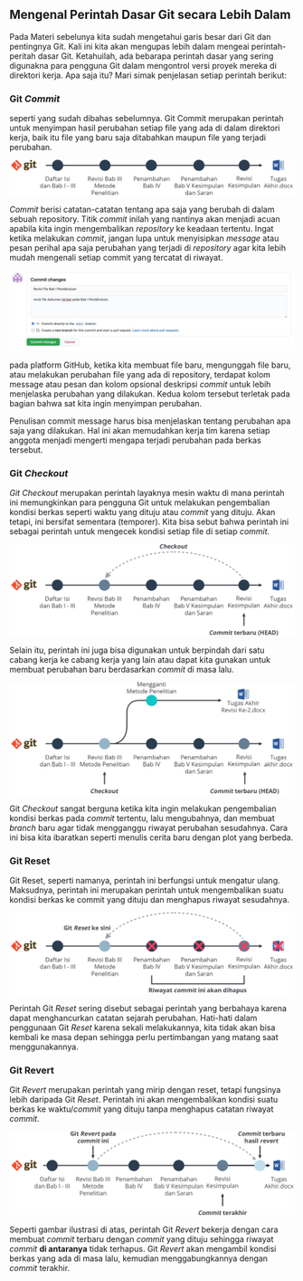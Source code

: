 ## Mengenal Perintah Dasar Git secara Lebih Dalam

Pada Materi sebelunya kita sudah mengetahui garis besar dari Git dan pentingnya Git. Kali ini kita akan mengupas lebih dalam mengeai perintah-peritah dasar Git. Ketahuilah, ada bebarapa perintah dasar yang sering digunakna para pengguna Git dalam mengontrol versi proyek mereka di direktori kerja. Apa saja itu? Mari simak penjelasan setiap perintah berikut:

### Git *Commit*

seperti yang sudah dibahas sebelumnya. Git Commit merupakan perintah untuk menyimpan hasil perubahan setiap file yang ada di dalam direktori kerja, baik itu file yang baru saja ditabahkan maupun file yang terjadi perubahan.

<img src="../assets/20210717215833d8cbf5f06970602c042fc5edabf28585.png">

*Commit* berisi catatan-catatan tentang apa saja yang berubah di dalam sebuah repository. Titik *commit* inilah yang nantinya akan menjadi acuan apabila kita ingin mengembalikan *repository* ke keadaan tertentu. Ingat ketika melakukan *commit*, jangan lupa untuk menyisipkan *message* atau pesan perihal apa saja perubahan yang terjadi di *repository* agar kita lebih mudah mengenali setiap commit yang tercatat di riwayat.

<img src="../assets/20210705115729b05fca8a084ef1ec2244d1eada8ad9e2.jpeg">

pada platform GitHub, ketika kita membuat file baru, mengunggah file baru, atau melakukan perubahan file yang ada di repository, terdapat kolom message atau pesan dan kolom opsional deskripsi *commit* untuk lebih menjelaska perubahan yang dilakukan. Kedua kolom tersebut terletak pada bagian bahwa sat kita ingin menyimpan perubahan.

Penulisan commit message harus bisa menjelaskan tentang perubahan apa saja yang dilakukan. Hal ini akan memudahkan kerja tim karena setiap anggota menjadi mengerti mengapa terjadi perubahan pada berkas tersebut.

### Git *Checkout*

*Git Checkout* merupakan perintah layaknya mesin waktu di mana perintah ini memungkinkan para pengguna Git untuk melakukan pengembalian kondisi berkas seperti waktu yang dituju atau *commit* yang dituju. Akan tetapi, ini bersifat sementara (temporer). Kita bisa sebut bahwa perintah ini sebagai perintah untuk mengecek kondisi setiap file di setiap *commit.*

<img src="../assets/202107172201391b7a925bec808ed61d91fe366e1ec236.png">

Selain itu, perintah ini juga bisa digunakan untuk berpindah dari satu cabang kerja ke cabang kerja yang lain atau dapat kita gunakan untuk membuat perubahan baru berdasarkan *commit* di masa lalu.

<img src="../assets/20210717220211204892ad9c91eeffa7bf3ffcee25dbab.png">

Git *Checkout* sangat berguna ketika kita ingin melakukan pengembalian kondisi berkas pada *commit* tertentu, lalu mengubahnya, dan membuat *branch* baru agar tidak mengganggu riwayat perubahan sesudahnya. Cara ini bisa kita ibaratkan seperti menulis cerita baru dengan plot yang berbeda.

### Git Reset

Git Reset, seperti namanya, perintah ini berfungsi untuk mengatur ulang. Maksudnya, perintah ini merupakan perintah untuk mengembalikan suatu kondisi berkas ke commit yang dituju dan menghapus riwayat sesudahnya.

<img src="../assets/20210717220247b5b6ec037e74e66049a75251d52246e0.png">

Perintah Git *Reset* sering disebut sebagai perintah yang berbahaya karena dapat menghancurkan catatan sejarah perubahan. Hati-hati dalam penggunaan Git *Reset* karena sekali melakukannya, kita tidak akan bisa kembali ke masa depan sehingga perlu pertimbangan yang matang saat menggunakannya.

### Git Revert

Git *Revert* merupakan perintah yang mirip dengan reset, tetapi fungsinya lebih daripada Git *Reset*.  Perintah ini akan mengembalikan kondisi suatu berkas ke waktu/*commit* yang dituju tanpa menghapus catatan riwayat *commit.*

<img src="../assets/20210717220315517495e1aa4d4b05f0fb137bba3640c8.png">

Seperti gambar ilustrasi di atas, perintah Git *Revert* bekerja dengan cara membuat *commit* terbaru dengan *commit* yang dituju sehingga riwayat *commit* **di antaranya** tidak terhapus. Git *Revert* akan mengambil kondisi berkas yang ada di masa lalu, kemudian menggabungkannya dengan *commit* terakhir.
